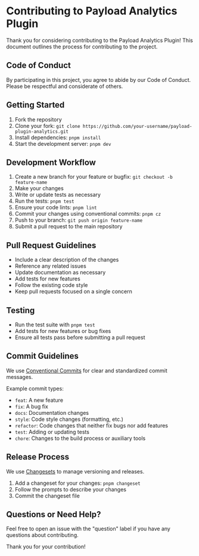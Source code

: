 # Contributing to Payload Analytics Plugin

Thank you for considering contributing to the Payload Analytics Plugin! This document outlines the process for contributing to the project.

## Code of Conduct

By participating in this project, you agree to abide by our Code of Conduct. Please be respectful and considerate of others.

## Getting Started

1. Fork the repository
2. Clone your fork: `git clone https://github.com/your-username/payload-plugin-analytics.git`
3. Install dependencies: `pnpm install`
4. Start the development server: `pnpm dev`

## Development Workflow

1. Create a new branch for your feature or bugfix: `git checkout -b feature-name`
2. Make your changes
3. Write or update tests as necessary
4. Run the tests: `pnpm test`
5. Ensure your code lints: `pnpm lint`
6. Commit your changes using conventional commits: `pnpm cz`
7. Push to your branch: `git push origin feature-name`
8. Submit a pull request to the main repository

## Pull Request Guidelines

- Include a clear description of the changes
- Reference any related issues
- Update documentation as necessary
- Add tests for new features
- Follow the existing code style
- Keep pull requests focused on a single concern

## Testing

- Run the test suite with `pnpm test`
- Add tests for new features or bug fixes
- Ensure all tests pass before submitting a pull request

## Commit Guidelines

We use [Conventional Commits](https://www.conventionalcommits.org/) for clear and standardized commit messages.

Example commit types:

- `feat`: A new feature
- `fix`: A bug fix
- `docs`: Documentation changes
- `style`: Code style changes (formatting, etc.)
- `refactor`: Code changes that neither fix bugs nor add features
- `test`: Adding or updating tests
- `chore`: Changes to the build process or auxiliary tools

## Release Process

We use [Changesets](https://github.com/changesets/changesets) to manage versioning and releases.

1. Add a changeset for your changes: `pnpm changeset`
2. Follow the prompts to describe your changes
3. Commit the changeset file

## Questions or Need Help?

Feel free to open an issue with the "question" label if you have any questions about contributing.

Thank you for your contribution!
